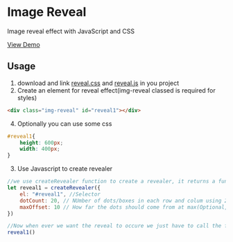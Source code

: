 # Image Reveal
Image reveal effect with JavaScript and CSS

[View Demo](https://github.com/0shuvo0/img-reveal/blob/main/preview.mp4?raw=true)

## Usage
1. download and link [reveal.css](https://github.com/0shuvo0/img-reveal/blob/main/reveal.css) and [reveal.js](https://github.com/0shuvo0/img-reveal/blob/main/reveal.js) in you project
2. Create an element for reveal effect(img-reveal classed is required for styles)
```html
<div class="img-reveal" id="reveal1"></div>
```
4. Optionally you can use some css
```css
#reveal1{
    height: 600px;
    width: 400px;
}
```
3. Use Javascript to create revealer
```js
//we use createRevealer function to create a revealer, it returns a function so we are capturing it in a variable.
let reveal1 = createRevealer({
    el: "#reveal1", //Selector
    dotCount: 20, // NUmber of dots/boxes in each row and colum using 20 will give 20 * 20 = 400 boxes(Optional, default: 10)
    maxOffset: 10 // How far the dots should come from at max(Optional, default: 100)
})

//Now when ever we want the reveal to occure we just have to call the function
reveal1()
```